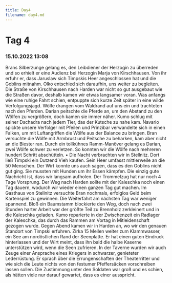 ```yaml
---
title: Day4
filename: day4.md
--- 
```


# Tag 4
### 15.10.2022 13:08
Brans Silberzunge gelang es, den Leibdiener der Herzogin zu überreden und so erhielt er eine Audienz bei Herzogin Marja von Kirschhausen. Von ihr erfuhr er, dass Jaruslaw sich Timpskis Heer angeschlossen hat und die Goblins mitnahm. Olko entschied sich daraufhin, uns weiter zu begleiten. Die Straße von Kirschhausen nach Harden war nicht so gut ausgebaut wie die Straßen davor, deshalb kamen wir etwas langsamer voran. Was anfangs wie eine ruhige Fahrt schien, entpuppte sich kurze Zeit später in eine wilde Verfolgungsjagd. Wölfe drangen vom Waldrand auf uns ein und trachteten nach den Pferden. Darian peitschte die Pferde an, um den Abstand zu den Wölfen zu vergrößern, doch kamen sie immer näher. Kumo schlug mit seiner Dschadra nach jedem Tier, das der Kutsche zu nahe kam. Navario spickte unsere Verfolger mit Pfeilen und Prinzibar verwandelte sich in einen Falken, um mit Luftangriffen die Wölfe aus der Balance zu bringen. Bran versuchte die Wölfe mit Armbrust und Peitsche zu beharken, kam aber nicht an die Biester ran. Durch ein tollkühnes Ramm-Manöver gelang es Darian, zwei Wölfe schwer zu verletzen. So konnten wir die Wölfe nach mehreren hundert Schritt abschütteln.
•  Die Nacht verbrachten wir in Stellnitz. Dort ließ Timpski ein Dutzend Vieh kaufen. Sein Heer umfasst mittlerweile an die 50 Menschen. Der Wirt konnte uns auch sagen, dass es den Goblins nicht gut ging. Sie mussten mit Hunden um ihr Essen kämpfen. Die einzig gute Nachricht ist, dass wir langsam aufholen. Der Trommelzug hat nur noch 4 Tage Vorsprung. Der Weg nach Harden sollte mit der Kaleschka noch einen Tag dauern, wodurch wir wieder einen ganzen Tag gut machen. Im Gasthaus von Stellnitz versuchte Bran nochmals, erfolglos Geld beim Kartenspiel zu gewinnen. Die Weiterfahrt am nächsten Tag war weniger spannend. Bloß ein Baumstamm blockierte den Weg, doch nach zwei Stunden harter Arbeit war der größte Teil zu Brennholz zerkleinert und in die Kaleschka geladen. Kumo reparierte in der Zwischenzeit ein Radlager der Kaleschka, das durch das Rammen am Vortag in Mitleidenschaft gezogen wurde.
Gegen Abend kamen wir in Harden an, wo wir den genauen Standort von Timpski erfuhren. Zirka 15 Meilen weiter zum Klammwasser, ein See am nordöstlichen Rand der Seenplatte. Er hat einen guten Eindruck hinterlassen und der Wirt meint, dass ihn bald die halbe Kaserne unterstützen wird, wenn die Seen zufrieren. In der Taverne wurden wir auch Zeuge einer Ansprache eines Kriegers in schwarzer, genieteter Lederrüstung. Er sprach über die Errungenschaften der Theaterritter und wie sich die Leute nichts von den festumer Pfeffersäcken vorschreiben lassen sollen. Die Zustimmung unter den Soldaten war groß und es schien, als hätten viele nur darauf gewartet, dass es einer ausspricht. 
